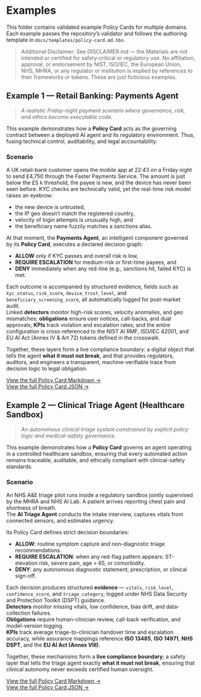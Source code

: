 # Examples

This folder contains validated example Policy Cards for multiple domains.
Each example passes the repository’s validator and follows the
authoring template in `docs/templates/policy-card.md.hbs`.

> Additional Disclaimer: See DISCLAIMER.md — the Materials are not intended or certified for safety-critical or regulatory use. No affiliation, approval, or endorsement by NIST, ISO/IEC, the European Union, NHS, MHRA, or any regulator or institution is implied by references to their frameworks or tokens. These are just ficticious examples.


## Example 1 — Retail Banking: Payments Agent

> *A realistic Friday-night payment scenario where governance, risk, and ethics become executable code.*

This example demonstrates how a **Policy Card** acts as the governing contract between a deployed AI agent and its regulatory environment. Thus, fusing technical control, auditability, and legal accountability.

### Scenario

A UK retail-bank customer opens the mobile app at 22:43 on a Friday night to send £4,750 through the Faster Payments Service. The amount is just below the £5 k threshold, the payee is new, and the device has never been seen before. KYC checks are technically valid, yet the real-time risk model raises an eyebrow:

* the new device is untrusted,  
* the IP geo doesn’t match the registered country,  
* velocity of login attempts is unusually high, and  
* the beneficiary name fuzzily matches a sanctions alias.

At that moment, the **Payments Agent**, an intelligent component governed by its **Policy Card**, executes a declared decision graph:  

* **ALLOW** only if KYC passes and overall risk is low,  
* **REQUIRE ESCALATION** for medium-risk or first-time payees, and  
* **DENY** immediately when any red-line (e.g., sanctions hit, failed KYC) is met.  

Each outcome is accompanied by structured evidence, fields such as `kyc_status`, `risk_score`, `device_trust_level`, and `beneficiary_screening_score`, all automatically logged for post-market audit.  
Linked **detectors** monitor high-risk scores, velocity anomalies, and geo mismatches; **obligations** ensure user notices, call-backs, and dual approvals; **KPIs** track violation and escalation rates; and the entire configuration is cross-referenced to the NIST AI RMF, ISO/IEC 42001, and EU AI Act (Annex IV & Art 72) tokens defined in the crosswalk.

Together, these layers form a live compliance boundary: a digital object that tells the agent **what it must not break**, and that provides regulators, auditors, and engineers a transparent, machine-verifiable trace from decision logic to legal obligation.

[View the full Policy Card Markdown →](retail_banking.md)  
[View the full Policy Card JSON →](retail_banking.json)


## Example 2 — Clinical Triage Agent (Healthcare Sandbox)

> *An autonomous clinical triage system constrained by explicit policy logic and medical-safety governance.*

This example demonstrates how a **Policy Card** governs an agent operating in a controlled healthcare sandbox, ensuring that every automated action remains traceable, auditable, and ethically compliant with clinical-safety standards.

### Scenario

An NHS A&E triage pilot runs inside a regulatory sandbox jointly supervised by the MHRA and NHS AI Lab. A patient arrives reporting chest pain and shortness of breath.  
The **AI Triage Agent** conducts the intake interview, captures vitals from connected sensors, and estimates urgency.

Its Policy Card defines strict decision boundaries:

* **ALLOW**: routine symptom capture and non-diagnostic triage recommendations.  
* **REQUIRE ESCALATION**: when any red-flag pattern appears: ST-elevation risk, severe pain, age > 65, or comorbidity.  
* **DENY**: any autonomous diagnostic statement, prescription, or clinical sign-off.

Each decision produces structured **evidence** — `vitals`, `risk_level`, `confidence_score`, and `triage_category`; logged under NHS Data Security and Protection Toolkit (DSPT) guidance.  
**Detectors** monitor missing vitals, low confidence, bias drift, and data-collection failures.  
**Obligations** require human-clinician review, call-back verification, and model-version logging.  
**KPIs** track average triage-to-clinician handover time and escalation accuracy, while assurance mappings reference **ISO 13485**, **ISO 14971**, **NHS DSPT**, and the **EU AI Act (Annex VIII)**.

Together, these mechanisms form a **live compliance boundary**; a safety layer that tells the triage agent exactly **what it must not break**, ensuring that clinical autonomy never exceeds certified human oversight.

[View the full Policy Card Markdown →](clinical_triage.md)  
[View the full Policy Card JSON →](clinical_triage.json)




